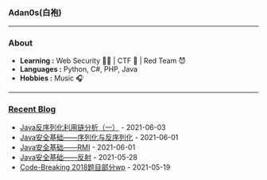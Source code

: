 ### Adan0s(白袍) 

---------------------------------------------------------------------------------------------------------------------------------------------------------------------------------

### About

-  **Learning :** Web Security :man_student: | CTF :checkered_flag: | Red Team :smiling_imp:
-  **Languages :** Python, C#, PHP, Java 
-  **Hobbies :** Music :headphones:

---------------------------------------------------------------------------------------------------------------------------------------------------------------------------------

### [Recent Blog](https://eviladan0s.github.io/)

- [Java反序列化利用链分析（一）](https://eviladan0s.github.io/2021/06/03/java-serialization-gadget-1/) - 2021-06-03
- [Java安全基础——序列化与反序列化](https://eviladan0s.github.io/2021/06/01/java-base-serialization/) - 2021-06-01
- [Java安全基础——RMI](https://eviladan0s.github.io/2021/06/01/java-base-rmi/) - 2021-06-01
- [Java安全基础——反射](https://eviladan0s.github.io/2021/05/28/java-base-reflect/) - 2021-05-28
- [Code-Breaking 2018题目部分wp](https://eviladan0s.github.io/2021/05/19/code-breaking-2018-wp/) - 2021-05-19
